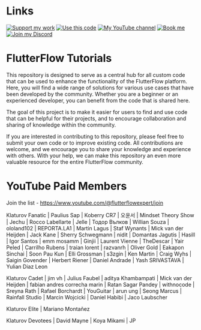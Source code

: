 # Links

[![Support my work](https://img.shields.io/badge/-Support%20my%20work-purple?style=for-the-badge&logo=github-sponsors&logoColor=white)](https://github.com/sponsors/bulgariamitko) [![Use this code](https://img.shields.io/badge/-Use%20this%20code-blue?style=for-the-badge&logo=Github)](https://bulgariamitko.github.io/flutterflowtutorials/) [![My YouTube channel](https://img.shields.io/badge/-YouTube-red?style=for-the-badge&logo=youtube&logoColor=white)](https://youtube.com/@flutterflowexpert) [![Book me](https://img.shields.io/badge/-Book%20me-green?style=for-the-badge&logo=googlecalendar&logoColor=white)](https://calendly.com/bulgaria_mitko) [![Join my Discord](https://img.shields.io/badge/-Join%20my%20Discord-orange?style=for-the-badge&logo=discord&logoColor=white)](https://discord.gg/G69hSUqEeU)


# FlutterFlow Tutorials

This repository is designed to serve as a central hub for all custom code that can be used to enhance the functionality of the FlutterFlow platform. Here, you will find a wide range of solutions for various use cases that have been developed by the community. Whether you are a beginner or an experienced developer, you can benefit from the code that is shared here.

The goal of this project is to make it easier for users to find and use code that can be helpful for their projects, and to encourage collaboration and sharing of knowledge within the community.

If you are interested in contributing to this repository, please feel free to submit your own code or to improve existing code. All contributions are welcome, and we encourage you to share your knowledge and experience with others. With your help, we can make this repository an even more valuable resource for the entire FlutterFlow community.

# YouTube Paid Members

Join the list - https://www.youtube.com/@flutterflowexpert/join

Klaturov Fanatic
| Paulius Sap
| Koberry CR7
| 오윤서
| Mindset Theory Show
| Jechu
| Rocco Labellarte
| Jelle
| Тодор Вълков
| Willian Souza
| ololand102
| REPORTA.LA1
| Martin Lagus
| Staf Wynants
| Mick van der Heijden
| Jack Kane
| Sherry Schwegmann
| nidit
| Domantas Jagutis
| Hasill
| Igor Santos
| emm mosamm
| Ginjii
| Laurent Vienne
| TheDescar
| Yair Peled
| Carrilho Rubens
| traian lorent
| razvanrh
| Oliver Gold
| Eakapon Sinchai
| Soon Pau Kun
| Elli Grossman
| s3zgin
| Ken Martin
| Craig Wyhs
| Saigin Govender
| Herbert Riener
| Daniel Andrade
| Yash SRIVASTAVA
| Yulian Diaz Leon

Klaturov Cadet
| jim vh
| Julius Faubel
| aditya Khambampati
| Mick van der Heijden
| fabian andres correcha marin
| Ratan Sagar Pandey
| withnocode
| Sreyna Rath
| Rafael Borchardt
| YouGuitar
| arun ung
| Seong Marcus
| Rainfall Studio
| Marcin Wojcicki
| Daniel Habibi
| Jaco Laubscher

Klaturov Elite
| Mariano Montañez

Klaturov Devotees
| David Mayne
| Koya Mikami
| JP

